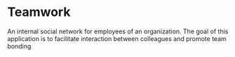 # Teamwork
An internal social network for employees of an organization. The goal of this application is to facilitate  interaction between colleagues and promote team bonding